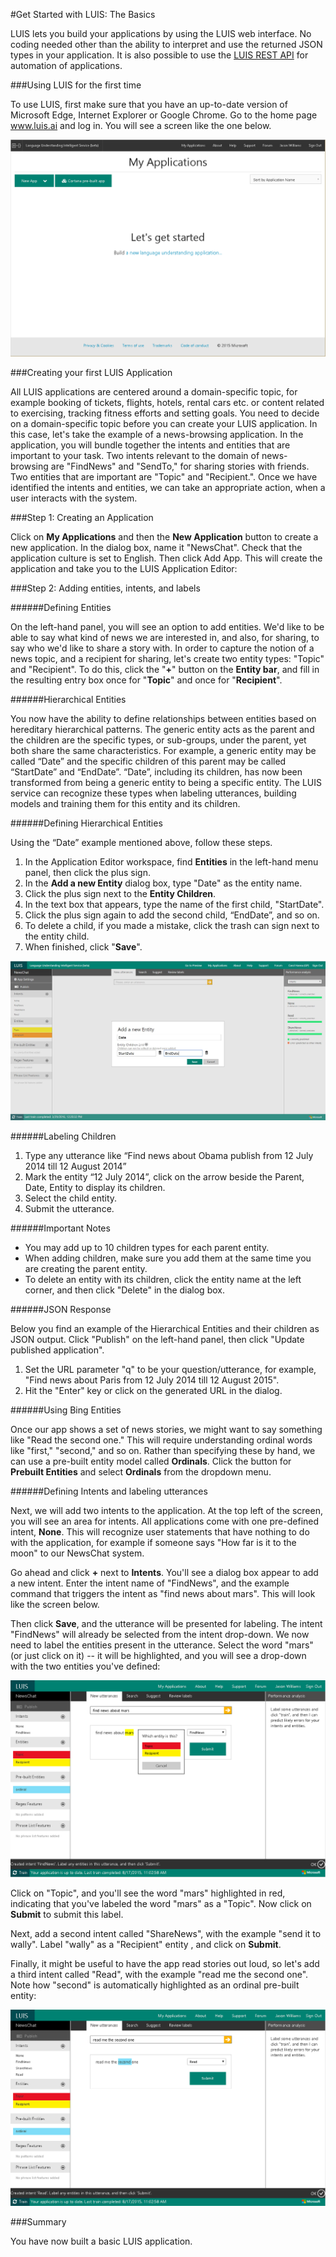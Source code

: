 <!-- NavPath: GetStartedLUISbasics
LinkLabel: Get Started With LUIS-Basics
Url: LUIS-api/documentation/GetStartedWithLUIS-Basics
Weight: 100 -->

#Get Started with LUIS: The Basics

LUIS lets you build your applications by using the LUIS web interface. No coding needed other than the ability to interpret and use the returned JSON types in your application. It is also possible to use the [LUIS REST API](https://dev.projectoxford.ai/docs/services/56d95961e597ed0f04b76e58/) for automation of applications.

###Using LUIS for the first time

To use LUIS, first make sure that you have an up-to-date version of Microsoft Edge, Internet Explorer or Google Chrome. Go to the home page www.luis.ai and log in. You will see a screen like the one below. 

![GetStarted-with-LUIS](./Images/log_in_2.png)

###Creating your first LUIS Application

All LUIS applications are centered around a domain-specific topic, for example booking of tickets, flights, hotels, rental cars etc. or content related to exercising, tracking fitness efforts and setting goals. You need to decide on a domain-specific topic before you can create your LUIS application. In this case, let's take the example of a news-browsing application.
In the application, you will bundle together the intents and entities that are important to your task. Two intents relevant to the domain of news-browsing are "FindNews" and "SendTo," for sharing stories with friends. Two entities that are important are "Topic" and "Recipient.". Once we have identified the intents and entities, we can take an appropriate action, when a user interacts with the system. 

###Step 1: Creating an Application

Click on **My Applications** and then the **New Application** button to create a new application. In the dialog box, name it "NewsChat". Check that the application culture is set to English. Then click Add App. This will create the application and take you to the LUIS Application Editor: 

###Step 2: Adding entities, intents, and labels

######Defining Entities
  
On the left-hand panel, you will see an option to add entities. We'd like to be able to say what kind of news we are interested in, and also, for sharing, to say who we'd like to share a story with. In order to capture the notion of a news topic, and a recipient for sharing, let's create two entity types: "Topic" and "Recipient". To do this, click the "**+**" button on the **Entity bar**, and fill in the resulting entry box once for "**Topic**" and once for "**Recipient**". 

######Hierarchical Entities
  
You now have the ability to define relationships between entities based on hereditary hierarchical patterns. The generic entity acts as the parent and the children are the specific types, or sub-groups, under the parent, yet both share the same characteristics. For example, a generic entity may be called “Date” and the specific children of this parent may be called “StartDate” and “EndDate”. “Date”, including its children, has now been transformed from being a generic entity to being a specific entity. The LUIS service can recognize these types when labeling utterances, building models and training them for this entity and its children. 

######Defining Hierarchical Entities
  
Using the “Date” example mentioned above, follow these steps. 

1.	In the Application Editor workspace, find **Entities** in the left-hand menu panel, then click the plus sign.
2.	In the **Add a new Entity** dialog box, type "Date" as the entity name.
3.	Click the plus sign next to the **Entity Children**.
4.	In the text box that appears, type the name of the first child, "StartDate".
5.	Click the plus sign again to add the second child, “EndDate”, and so on.
6.	To delete a child, if you made a mistake, click the trash can sign next to the entity child.
7.	When finished, click "**Save**".

![Hierarchical Entities](./Images/AuthoringHierarchicalEntities.jpg)

######Labeling Children
  
1. Type any utterance like “Find news about Obama publish from 12 July 2014 till 12 August 2014”
2. Mark the entity “12 July 2014”, click on the arrow  beside the Parent, Date, Entity to display its children.
3. Select the child entity.
4. Submit the utterance.

######Important Notes

 * You may add up to 10 children types for each parent entity.
 * When adding children, make sure you add them at the same time you are creating the parent entity.
 * To delete an entity with its children, click the entity name at the left corner, and then click "Delete" in the dialog box.

######JSON Response

Below you find an example of the Hierarchical Entities and their children as JSON output. Click "Publish" on the left-hand panel, then click "Update published application". 

1. Set the URL parameter "q" to be your question/utterance, for example, "Find news about Paris from 12 July 2014 till 12 August 2015".
2. Hit the "Enter" key or click on the generated URL in the dialog. 

######Using Bing Entities

Once our app shows a set of news stories, we might want to say something like "Read the second one." This will require understanding ordinal words like "first," "second," and so on. Rather than specifying these by hand, we can use a pre-built entity model called **Ordinals**. Click the button for **Prebuilt Entities** and select **Ordinals** from the dropdown menu. 

######Defining Intents and labeling utterances

Next, we will add two intents to the application. At the top left of the screen, you will see an area for intents. All applications come with one pre-defined intent, **None**. This will recognize user statements that have nothing to do with the application, for example if someone says "How far is it to the moon" to our NewsChat system. 

Go ahead and click **+** next to **Intents**. You'll see a dialog box appear to add a new intent. Enter the intent name of "FindNews", and the example command that triggers the intent as "find news about mars". This will look like the screen below. 

Then click **Save**, and the utterance will be presented for labeling. The intent "FindNews" will already be selected from the intent drop-down. We now need to label the entities present in the utterance. Select the word "mars" (or just click on it) -- it will be highlighted, and you will see a drop-down with the two entities you've defined: 

![Labeling Entities](./Images/labeling.png)

Click on "Topic", and you'll see the word "mars" highlighted in red, indicating that you've labeled the word "mars" as a "Topic". Now click on **Submit** to submit this label. 

Next, add a second intent called "ShareNews", with the example "send it to wally". Label "wally" as a "Recipient" entity , and click on **Submit**.

Finally, it might be useful to have the app read stories out loud, so let's add a third intent called "Read", with the example "read me the second one". Note how "second" is automatically highlighted as an ordinal pre-built entity: 

![Pre-built example](./Images/prebuilt-example.png)

###Summary

You have now built a basic LUIS application.
